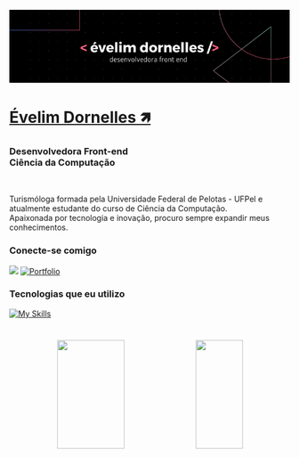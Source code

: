 ![Évelim Dornelles](./img/capaeve.png)


# <b>[Évelim Dornelles 🡽](https://www.linkedin.com/in/evedornelles/)</b>
### <b>Desenvolvedora Front-end</b> <br> Ciência da Computação
<br />

  Turismóloga formada pela Universidade Federal de Pelotas - UFPel e atualmente estudante do curso de Ciência da Computação.<br> Apaixonada por tecnologia e inovação, procuro sempre expandir meus conhecimentos.

<h3 align="left">Conecte-se comigo</h3>

   <a href="https://www.linkedin.com/in/evedornelles/" target="_blank"><img src="https://img.shields.io/badge/-LinkedIn-%230077B5?style=for-the-badge&logo=linkedin&logoColor=white" target="_blank"></a> 
   [![Portfolio](https://img.shields.io/badge/Portfolio-FF5722?style=for-the-badge&logo=todoist&logoColor=white)](https://evedc.github.io/evelimdornelles/)
  
</div>

<h3 align="left">Tecnologias que eu utilizo</h3>


[![My Skills](https://skillicons.dev/icons?i=js,html,css,bootstrap,react,figma,jquery,mysql,vscode,github,git)](https://skillicons.dev)


</div>


           
</div>

# 

<div align="center">  
  <img width="49%" height="195px" src="https://github-readme-stats.vercel.app/api?username=evedc&show_icons=true&count_private=true&hide_border=true&title_color=8BC3F5&icon_color=00bfbf&text_color=c9d1d9&bg_color=0d1117"/> 
  <img width="41%" height="195px" src="https://github-readme-stats.vercel.app/api/top-langs/?username=evedc&layout=compact&hide_border=true&title_color=8BC3F5&text_color=00bfbf&bg_color=0d1117" />
</div>
</div>

#
<picture align="center">
  <source media="(prefers-color-scheme: dark)" srcset="https://raw.githubusercontent.com/evedc/evedc/output/github-contribution-grid-snake-dark.svg">
  <source media="(prefers-color-scheme: light)" srcset="https://raw.githubusercontent.com/evedc/evedc/output/github-contribution-grid-snake-dark.svg">

  


